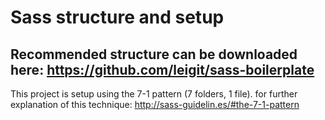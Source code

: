 # Sass structure and setup

## Recommended structure can be downloaded here: https://github.com/leigit/sass-boilerplate
This project is setup using the 7-1 pattern (7 folders, 1 file).
for further explanation of this technique: http://sass-guidelin.es/#the-7-1-pattern
